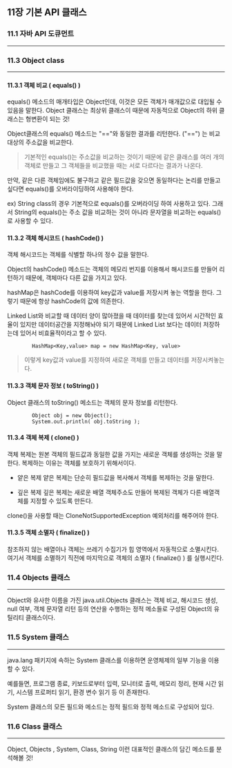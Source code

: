 ## 11장 기본 API 클래스 

### 11.1 자바 API 도큐먼트 
---
	
### 11.3 Object class
---
#### 11.3.1 객체 비교 ( equals() )

equals() 메소드의 매개타입은 Object인데, 이것은 모든 객체가 매개값으로 대입될 수 있음을 말한다. Object 클래스는 최상위 클래스이 때문에 자동적으로 Object의 하위 클래스는 형변환이 되는 것! 

Object클래스의 equals() 메소드는 "=="와 동일한 결과를 리턴한다. ("==") 는 비교 대상의 주소값을 비교한다. 

> 기본적인 equals()는 주소값을 비교하는 것이기 때문에 같은 클래스를 여러 개의 객체로 만들고 그 객체들을 비교했을 때는 서로 다르다는 결과가 나온다. 


만약, 같은 다른 객체임에도 불구하고 같은 필드값을 갖으면 동일하다는 논리를 만들고 싶다면 equals()를 오버라이딩하여 사용해야 한다. 


ex) String class의 경우 기본적으로 equals()를 오버라이딩 하여 사용하고 있다. 그래서 String의 equals()는 주소 값을 비교하는 것이 아니라 문자열을 비교하는 equals()로 사용할 수 있다. 


#### 11.3.2 객체 해시코드 ( hashCode() )

객체 해시코드는 객체를 식별할 하나의 정수 값을 말한다. 


Object의 hashCode() 메소드는 객체의 메모리 번지를 이용해서 해시코드를 만들어 리턴하기 때문에, 객체마다 다른 값을 가지고 있다. 


hashMap은 hashCode를 이용하여 key값과 value를 저장시켜 놓는 역할을 한다. 그렇기 때문에 항상 hashCode의 값에 의존한다. 


Linked List와 비교할 때 데이터 양이 많아졌을 때 데이터를 찾는데 있어서 시간적인 효율이 있지만 데이터공간을 지정해놔야 되기 때문에 Linked List 보다는 데이터 저장하는데 있어서 비효율적이라고 할 수 있다. 


			HashMap<Key,value> map = new HashMap<Key, value>

> 이렇게 key값과 value를 지정하여 새로운 객체를 만들고 데이터를 저장시켜놓는다. 



#### 11.3.3 객체 문자 정보 ( toString() )

Object 클래스의 toString() 메소드는 객체의 문자 정보를 리턴한다. 


			Object obj = new Object();
			System.out.println( obj.toString );


#### 11.3.4 객체 복제 ( clone() ) 

객체 복제는 원본 객체의 필드값과 동일한 값을  가지는 새로운 객체를 생성하는 것을 말한다. 복제하는 이유는 객체를 보호하기 위해서이다. 


- 얕은 복제 
	얕은 복제는 단순히 필드값을 복사해서 객체를 복제하는 것을 말한다. 


- 깊은 복제 
	깊은 복제는 새로운 배열 객체주소도 만들어 복제된 객체가 다른 배열객체를 지정할 수 있도록 만든다. 


clone()을 사용할 때는 CloneNotSupportedException 예외처리를 해주어야 한다. 


#### 11.3.5 객체 소멸자 ( finalize() )

참조하지 않는 배열이나 객체는 쓰레기 수집기가 힙 영역에서 자동적으로 소멸시킨다. 여기서 객체를 소멸하기 직전에 마지막으로 객체의 소멸자 ( finalize() ) 를 실행시킨다. 


### 11.4 Objects 클래스 
---

Object와 유사한 이름을 가진 java.util.Objects 클래스는 객체 비교, 해시코드 생성, null 여부, 객체 문자열 리턴 등의 연산을 수행하는 정적 메소들로 구성된 Object의 유틸리티 클래스이다. 


### 11.5 System 클래스
---


java.lang 패키지에 속하는 System 클래스를 이용하면 운영체제의 일부 기능을 이용할 수 있다. 

예를들면, 프로그램 종료, 키보드로부터 입력, 모니터로 출력, 메모리 정리, 현재 시간 읽기, 시스템 프로퍼티 읽기, 환경 변수 읽기 등 이 존재한다. 


System 클래스의 모든 필드와 메소드는 정적 필드와 정적 메소드로 구성되어 있다. 


### 11.6 Class 클래스 
---




























Object, Objects , System, Class, String  이런 대표적인 클래스의 담긴 메소드를 분석해볼 것! 
































